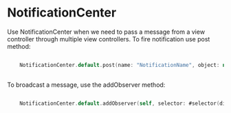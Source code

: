 # NotificationCenter

Use NotificationCenter when we need to pass a message from a view controller through multiple view controllers. To fire notification use post method:

```swift

    NotificationCenter.default.post(name: "NotificationName", object: nil)
    
```

To broadcast a message, use the addObserver method:

```swift

    NotificationCenter.default.addObserver(self, selector: #selector(didLogout), name: "NotificationName", object: nil)

```


